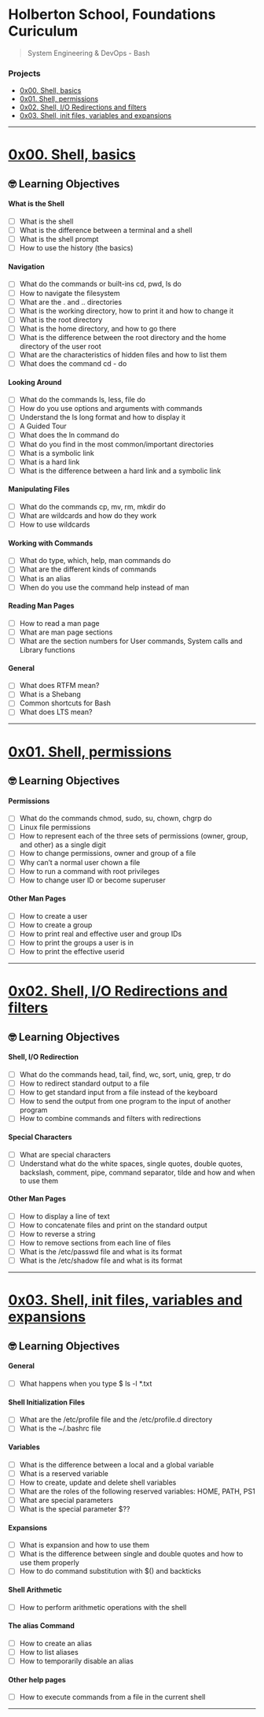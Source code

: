 # Holberton School, Foundations Curiculum
> System Engineering & DevOps - Bash

### Projects
- [0x00. Shell, basics](https://github.com/michedomingo/holberton-system_engineering-devops/#basics)
- [0x01. Shell, permissions](https://github.com/michedomingo/holberton-system_engineering-devops/#permissions)
- [0x02. Shell, I/O Redirections and filters](https://github.com/michedomingo/holberton-system_engineering-devops/#redirections)
- [0x03. Shell, init files, variables and expansions](https://github.com/michedomingo/holberton-system_engineering-devops/#expansions)
___
<a name="basics"></a>
# [0x00. Shell, basics](https://github.com/michedomingo/holberton-system_engineering-devops/tree/master/0x00-shell_basics)

## 🤓 Learning Objectives

#### What is the Shell
- [ ] What is the shell
- [ ] What is the difference between a terminal and a shell
- [ ] What is the shell prompt
- [ ] How to use the history (the basics)
#### Navigation
- [ ] What do the commands or built-ins cd, pwd, ls do
- [ ] How to navigate the filesystem
- [ ] What are the . and .. directories
- [ ] What is the working directory, how to print it and how to change it
- [ ] What is the root directory
- [ ] What is the home directory, and how to go there
- [ ] What is the difference between the root directory and the home directory of the user root
- [ ] What are the characteristics of hidden files and how to list them
- [ ] What does the command cd - do
#### Looking Around
- [ ] What do the commands ls, less, file do
- [ ] How do you use options and arguments with commands
- [ ] Understand the ls long format and how to display it
- [ ] A Guided Tour
- [ ] What does the ln command do
- [ ] What do you find in the most common/important directories
- [ ] What is a symbolic link
- [ ] What is a hard link
- [ ] What is the difference between a hard link and a symbolic link
#### Manipulating Files
- [ ] What do the commands cp, mv, rm, mkdir do
- [ ] What are wildcards and how do they work
- [ ] How to use wildcards
#### Working with Commands
- [ ] What do type, which, help, man commands do
- [ ] What are the different kinds of commands
- [ ] What is an alias
- [ ] When do you use the command help instead of man
#### Reading Man Pages
- [ ] How to read a man page
- [ ] What are man page sections
- [ ] What are the section numbers for User commands, System calls and Library functions
#### General
- [ ] What does RTFM mean?
- [ ] What is a Shebang
- [ ] Common shortcuts for Bash
- [ ] What does LTS mean?
____
<a name="permissions"></a>
# [0x01. Shell, permissions](https://github.com/michedomingo/holberton-system_engineering-devops/tree/master/0x01-shell_permissions)

## 🤓 Learning Objectives

#### Permissions
- [ ] What do the commands chmod, sudo, su, chown, chgrp do
- [ ] Linux file permissions
- [ ] How to represent each of the three sets of permissions (owner, group, and other) as a single digit
- [ ] How to change permissions, owner and group of a file
- [ ] Why can’t a normal user chown a file
- [ ] How to run a command with root privileges
- [ ] How to change user ID or become superuser
#### Other Man Pages
- [ ] How to create a user
- [ ] How to create a group
- [ ] How to print real and effective user and group IDs
- [ ] How to print the groups a user is in
- [ ] How to print the effective userid
____
<a name="redirections"></a>
# [0x02. Shell, I/O Redirections and filters](https://github.com/michedomingo/holbertonschool-zero_day/tree/master/0x02-vi)

## 🤓 Learning Objectives

#### Shell, I/O Redirection
- [ ] What do the commands head, tail, find, wc, sort, uniq, grep, tr do
- [ ] How to redirect standard output to a file
- [ ] How to get standard input from a file instead of the keyboard
- [ ] How to send the output from one program to the input of another program
- [ ] How to combine commands and filters with redirections
#### Special Characters
- [ ] What are special characters
- [ ] Understand what do the white spaces, single quotes, double quotes, backslash, comment, pipe, command separator, tilde and how and when to use them
#### Other Man Pages
- [ ] How to display a line of text
- [ ] How to concatenate files and print on the standard output
- [ ] How to reverse a string
- [ ] How to remove sections from each line of files
- [ ] What is the /etc/passwd file and what is its format
- [ ] What is the /etc/shadow file and what is its format
____
<a name="expansions"></a>
# [0x03. Shell, init files, variables and expansions](https://github.com/michedomingo/holberton-system_engineering-devops/tree/master/0x03-shell_variables_expansions)

## 🤓 Learning Objectives

#### General
- [ ] What happens when you type $ ls -l *.txt
#### Shell Initialization Files
- [ ] What are the /etc/profile file and the /etc/profile.d directory
- [ ] What is the ~/.bashrc file
#### Variables
- [ ] What is the difference between a local and a global variable
- [ ] What is a reserved variable
- [ ] How to create, update and delete shell variables
- [ ] What are the roles of the following reserved variables: HOME, PATH, PS1
- [ ] What are special parameters
- [ ] What is the special parameter $??
#### Expansions
- [ ] What is expansion and how to use them
- [ ] What is the difference between single and double quotes and how to use them properly
- [ ] How to do command substitution with $() and backticks
#### Shell Arithmetic
- [ ] How to perform arithmetic operations with the shell
#### The alias Command
- [ ] How to create an alias
- [ ] How to list aliases
- [ ] How to temporarily disable an alias
#### Other help pages
- [ ] How to execute commands from a file in the current shell
____
